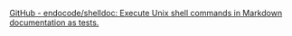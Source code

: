 [GitHub - endocode/shelldoc: Execute Unix shell commands in Markdown documentation as tests.](https://github.com/endocode/shelldoc)
